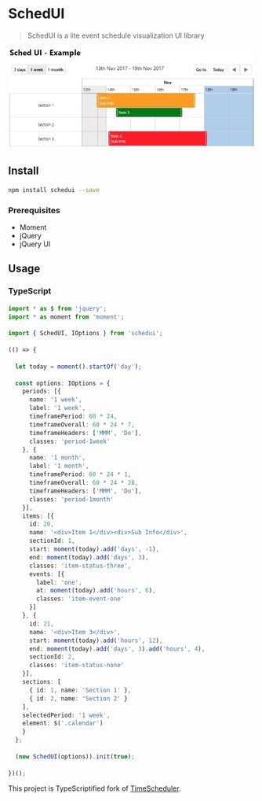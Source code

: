 # SchedUI

> SchedUI is a lite event schedule visualization UI library

![](https://raw.githubusercontent.com/koltyakov/schedui/master/assets/example.jpg)

## Install

```bash
npm install schedui --save
```

### Prerequisites

- Moment
- jQuery
- jQuery UI

## Usage

### TypeScript

```TypeScript
import * as $ from 'jquery';
import * as moment from 'moment';

import { SchedUI, IOptions } from 'schedui';

(() => {

  let today = moment().startOf('day');

  const options: IOptions = {
    periods: [{
      name: '1 week',
      label: '1 week',
      timeframePeriod: 60 * 24,
      timeframeOverall: 60 * 24 * 7,
      timeframeHeaders: ['MMM', 'Do'],
      classes: 'period-1week'
    }, {
      name: '1 month',
      label: '1 month',
      timeframePeriod: 60 * 24 * 1,
      timeframeOverall: 60 * 24 * 28,
      timeframeHeaders: ['MMM', 'Do'],
      classes: 'period-1month'
    }],
    items: [{
      id: 20,
      name: '<div>Item 1</div><div>Sub Info</div>',
      sectionId: 1,
      start: moment(today).add('days', -1),
      end: moment(today).add('days', 3),
      classes: 'item-status-three',
      events: [{
        label: 'one',
        at: moment(today).add('hours', 6),
        classes: 'item-event-one'
      }]
    }, {
      id: 21,
      name: '<div>Item 3</div>',
      start: moment(today).add('hours', 12),
      end: moment(today).add('days', 3).add('hours', 4),
      sectionId: 2,
      classes: 'item-status-none'
    }],
    sections: [
      { id: 1, name: 'Section 1' },
      { id: 2, name: 'Section 2' }
    ],
    selectedPeriod: '1 week',
    element: $('.calendar')
    }
  };

  (new SchedUI(options)).init(true);

})();
```

This project is TypeScriptified fork of [TimeScheduler](https://github.com/Zallist/TimeScheduler).